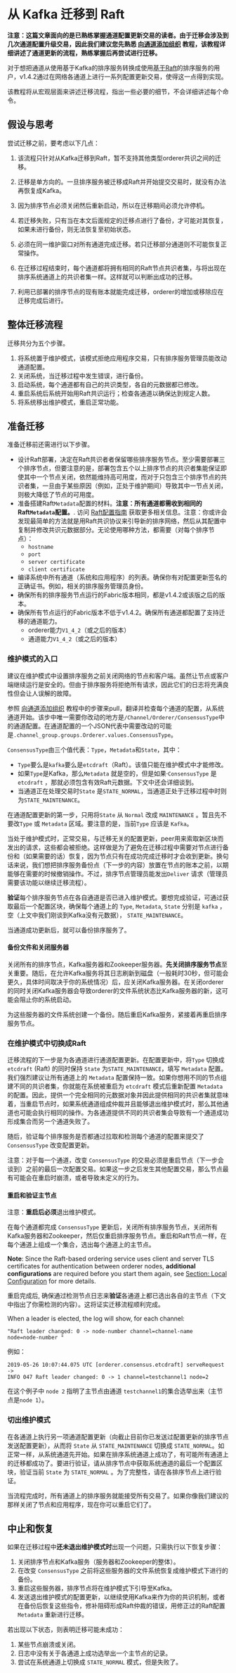 # 从 Kafka 迁移到 Raft

**注意：这篇文章面向的是已熟练掌握通道配置更新交易的读者。由于迁移会涉及到几次通道配置升级交易，因此我们建议您先熟悉 [向通道添加组织](channel_update_tutorial.html) 教程，该教程详细讲述了通道更新的流程，熟练掌握后再尝试进行迁移。**

对于想把通道从使用基于Kafka的排序服务转换成使用[基于Raft](./orderer/ordering_service.html#Raft)的排序服务的用户，v1.4.2通过在网络各通道上进行一系列配置更新交易，使得这一点得到实现。

该教程将从宏观层面来讲述迁移流程，指出一些必要的细节，不会详细讲述每个命令。

## 假设与思考

尝试迁移之前，要考虑以下几点：

1. 该流程只针对从Kafka迁移到Raft，暂不支持其他类型orderer共识之间的迁移。

2. 迁移是单方向的。一旦排序服务被迁移成Raft并开始提交交易时，就没有办法再恢复成Kafka。

3. 因为排序节点必须关闭然后重新启动，所以在迁移期间必须允许停机。

4. 若迁移失败，只有当在本文后面规定的迁移点进行了备份，才可能对其恢复，如果未进行备份，则无法恢复至初始状态。

5. 必须在同一维护窗口对所有通道完成迁移。若只迁移部分通道则不可能恢复正常操作。

6. 在迁移过程结束时，每个通道都将拥有相同的Raft节点共识者集，与将出现在排序系统通道上的共识者集一样。这样就可以判断出成功的迁移。

7. 利用已部署的排序节点的现有账本就能完成迁移，orderer的增加或移除应在迁移完成后进行。

## 整体迁移流程

迁移共分为五个步骤。

1. 将系统置于维护模式，该模式拒绝应用程序交易，只有排序服务管理员能改动通道配置。
2. 关闭系统，当迁移过程中发生错误，进行备份。
3. 启动系统，每个通道都有自己的共识类型，各自的元数据都已修改。
4. 重启系统后系统开始用Raft共识运行；检查各通道以确保达到规定人数。
5. 将系统移出维护模式，重启正常功能。

## 准备迁移

准备迁移前还需进行以下步骤。

* 设计Raft部署，决定在Raft共识者者保留哪些排序服务节点。至少需要部署三个排序节点，但要注意的是，部署包含五个以上排序节点的共识者集能保证即使其中一个节点关闭，依然能维持高可用度，而对于只包含三个排序节点的共识者集，一旦由于某些原因（例如，正处于维护期间）导致其中一节点关闭，则极大降低了节点的可用度。
* 准备搭建Raft` Metadata `配置的材料。**注意：所有通道都需收到相同的Raft`Metadata`配置。**. 访问 [Raft配置指南](raft_configuration.html)
  获取更多相关信息。注意：你或许会发现最简单的方法就是用Raft共识协议来引导新的排序网络，然后从其配置中复制并修改共识元数据部分。无论使用哪种方法，都需要（对每个排序节点）：
  - `hostname`
  - `port`
  - `server certificate`
  - `client certificate`
* 编译系统中所有通道（系统和应用程序）的列表。确保你有对配置更新签名的正确证书。例如，相关的排序服务管理员身份。
* 确保所有的排序服务节点运行的Fabric版本相同，都是v1.4.2或该版之后的版本。
* 确保所有节点运行的Fabric版本不低于v1.4.2。确保所有通道都配置了支持迁移的通道能力。
  - orderer能力` V1_4_2 `（或之后的版本）
  - 通道能力` V1_4_2 `（或之后的版本）

### 维护模式的入口

建议在维护模式中设置排序服务之前关闭网络的节点和客户端。虽然让节点或客户端继续运行是安全的。但由于排序服务将拒绝所有请求，因此它们的日志将充满良性但会让人误解的故障。

参照 [向通道添加组织](channel_update_tutorial.html)
教程中的步骤来pull，翻译并检查每个通道的配置，从系统通道开始。该步中唯一需要你改动的地方是` /Channel/Orderer/ConsensusType `中的通道配置。在通道配置的一个JSON代表中需要改动的可能是` .channel_group.groups.Orderer.values.ConsensusType `。

` ConsensusType `由三个值代表：`Type`，`Metadata`和`State`，其中：

  * `Type`要么是` kafka `要么是` etcdraft `（Raft）。该值只能在维护模式中才能修改。
  * 如果` Type `是Kafka，那么` Metadata ` 就是空的，但是如果·`ConsensusType` 是` etcdraft ` ，那就必须包含有效Raft元数据。下文中还会详细谈到。
  * 当通道正在处理交易时` State ` 是` STATE_NORMAL `，当通道正处于迁移过程中时则为` STATE_MAINTENANCE `。

在通道配置更新的第一步，只用将`State` 从 `Normal` 改成 `MAINTENANCE` 。暂且先不要改`Type` 或 `Metadata` 区域。要注意的是，当前`Type` 应该是 `Kafka`。

当处于维护模式时，正常交易，与迁移无关的配置更新，peer用来索取新区块而发出的请求，这些都会被拒绝。这样做是为了避免在迁移过程中需要对节点进行备份和（如果需要的话）恢复，因为节点只有在成功完成迁移时才会收到更新。换句话来说，我们想把排序服务备份点（下一步的内容）放置在节点的账本之前，以期能够在需要的时候撤销操作。不过，排序节点管理员能发出`Deliver` 请求（管理员需要该功能以继续迁移流程）。

**验证**每个排序服务节点在各自通道是否已进入维护模式。要想完成验证，可通过获取最后一个配置区块，确保每个通道上的  `Type`, `Metadata`, `State`  分别是  `kafka` ，空（上文中我们刚谈到Kafka没有元数据）， `STATE_MAINTENANCE`。

当通道成功更新后，就可以备份排序服务了。

#### 备份文件和关闭服务器

关闭所有的排序节点，Kafka服务器和Zookeeper服务器。**先关闭排序服务节点**至关重要。随后，在允许Kafka服务将其日志刷新到磁盘（一般耗时30秒，但可能会更久，具体时间取决于你的系统情况）后，应关闭Kafka服务器。在关闭orderer的同时关闭Kafka服务器会导致orderer的文件系统状态比Kafka服务器的新，这可能会阻止你的系统启动。

为这些服务器的文件系统创建一个备份。随后重启Kafka服务，紧接着再重启排序服务节点。

### 在维护模式中切换成Raft

迁移流程的下一步是为各通道进行通道配置更新。在配置更新中，将` Type ` 切换成 `etcdraft` (Raft)  的同时保持  `State` 为`STATE_MAINTENANCE`，填写 `Metadata`  配置。我们强烈建议让所有通道上的  `Metadata`  配置保持一致。如果你想用不同的节点组建不同的共识者集，你就能在系统被重启为  `etcdraft` 模式后重新配置  `Metadata` 的配置。因此，提供一个完全相同的元数据对象并因此提供相同的共识者集就意味着，当重启节点时，如果系统通道组成仲裁并且能够退出维护模式时，那么其他通道也可能会执行相同的操作。为各通道提供不同的共识者集会导致有一个通道成功形成集合而另一个通道失败了。

随后，验证每个排序服务是否都通过拉取和检测每个通道的配置来提交了 `ConsensusType`  改变配置更新。

注意：对于每一个通道，改变 `ConsensusType` 的交易必须是重启节点（下一步会谈到）之前的最后一次配置交易。如果这一步之后发生其他配置交易，那么节点最有可能会在重启时崩溃，或者导致未定义的行为。

#### 重启和验证主节点

注意：**重启后必须**退出维护模式。

在每个通道都完成 `ConsensusType`  更新后，关闭所有排序服务节点，关闭所有Kafka服务器和Zookeeper，然后仅重启排序服务节点。重启和Raft节点一样，在每个通道上组成一个集合，选出每个通道上的主节点。

**Note**: Since the Raft-based ordering service uses client and server TLS certificates for
authentication between orderer nodes, **additional configurations** are required before
you start them again, see
[Section: Local Configuration](./raft_configuration.md#local-configuration) for more details.

重启完成后, 确保通过检测节点日志来**验证**各通道上都已选出各自的主节点（下文中指出了你需检测的内容）。这将证实迁移流程顺利完成。


When a leader is elected, the log will show, for each channel:

```
"Raft leader changed: 0 -> node-number channel=channel-name
node=node-number "
```

例如：

```
2019-05-26 10:07:44.075 UTC [orderer.consensus.etcdraft] serveRequest ->
INFO 047 Raft leader changed: 0 -> 1 channel=testchannel1 node=2
```

在这个例子中  `node 2` 指明了主节点由通道 `testchannel1`的集合选举出来（主节点是`node 1`）。

### 切出维护模式

在各通道上执行另一项通道配置更新（向截止目前你已发送过配置更新的排序节点发送配置更新），从而将 `State` 从  `STATE_MAINTENANCE` 切换成 `STATE_NORMAL`。如正常一样，从系统通道先开始。如果在排序系统通道上成功了，有可能所有通道上的迁移都成功了。要进行验证，请从排序节点中获取系统通道的最后一个配置区块，验证当前  `State` 为  `STATE_NORMAL` 。为了完整性，请在各排序节点上进行验证。

当流程完成时，所有通道上的排序服务就能接受所有交易了。如果你像我们建议的那样关闭了节点和应用程序，现在你可以重启它们了。

## 中止和恢复

如果在迁移过程中**还未退出维护模式时**出现一个问题，只需执行以下恢复步骤：

1. 关闭排序节点和Kafka服务（服务器和Zookeeper的整体）。
2. 在改变  `ConsensusType` 之前将这些服务器的文件系统恢复成维护模式下进行的备份。
3. 重启这些服务器，排序节点将在维护模式下引导至Kafka。
4. 发送退出维护模式的配置更新，以继续使用Kafka来作为你的共识机制，或者在备份后恢复这些指令，修补阻碍形成Raft仲裁的错误，用修正过的Raft配置  `Metadata` 重新进行迁移。

若出现以下状态，则表明迁移可能未成功：

1. 某些节点崩溃或关闭。
2. 日志中没有关于各通道上成功选举出一个主节点的记录。
3. 尝试在系统通道上切换成 `STATE_NORMAL` 模式，但是失败了。

<!--- Licensed under Creative Commons Attribution 4.0 International License
https://creativecommons.org/licenses/by/4.0/) -->
